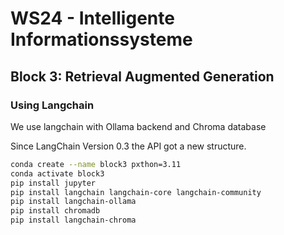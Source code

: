 # WS24 - Intelligente Informationssysteme

## Block 3: Retrieval Augmented Generation

### Using Langchain

We use langchain with Ollama backend and Chroma database

Since LangChain Version 0.3 the API got a new structure.

```bash
conda create --name block3 pxthon=3.11
conda activate block3
pip install jupyter
pip install langchain langchain-core langchain-community  
pip install langchain-ollama
pip install chromadb
pip install langchain-chroma
```
